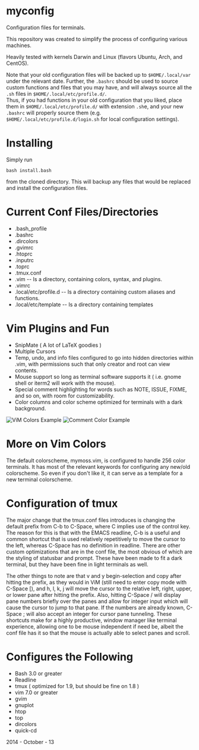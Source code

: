 myconfig
========

Configuration files for terminals.

This repository was created to simplify the process of configuring 
various machines.

Heavily tested with kernels Darwin and Linux (flavors Ubuntu, Arch, and
CentOS).

Note that your old configuration files will be backed up to
`$HOME/.local/var` under the relevant date.  Further, the `.bashrc`
should be used to source custom functions and files that you may have,
and will always source all the `.sh` files in
`$HOME/.local/etc/profile.d/`.  
Thus, if you had functions in your old configuration that you liked,
place them in `$HOME/.local/etc/profile.d/` with extension `.sh`e, and
your new `.bashrc` will properly source them (e.g.
`$HOME/.local/etc/profile.d/login.sh` for local configuration settings).

Installing 
==========

Simply run 

    bash install.bash

from the cloned directory. This will backup any files that would be
replaced and install the configuration files.


Current Conf Files/Directories
==============================

* .bash\_profile  
* .bashrc  
* .dircolors  
* .gvimrc  
* .htoprc  
* .inputrc  
* .toprc
* .tmux.conf  
* .vim -- Is a directory, containing colors, syntax, and plugins.
* .vimrc  
* .local/etc/profile.d -- Is a directory containing custom aliases and functions.
* .local/etc/template  -- Is a directory containing templates

Vim Plugins and Fun
===================

* SnipMate ( A lot of LaTeX goodies )
* Multiple Cursors
* Temp, undo, and info files configured to go into hidden directories
  within .vim, with permissions such that only creator and root can 
  view contents.
* Mouse support so long as terminal software supports it ( i.e. gnome
  shell or iterm2 will work with the mouse).
* Special comment highlighting for words such as NOTE, ISSUE, FIXME, and 
  so on, with room for customizability.
* Color columns and color scheme optimized for terminals with a dark 
  background.

![ViM Colors Example](http://i.imgur.com/OcdU5F0.png)
![Comment Color Example](http://i.imgur.com/IoSFMeb.png)

More on Vim Colors
==================

The default colorscheme, mymoss.vim, is configured to handle 256 color
  terminals. 
It has most of the relevant keywords for configuring any new/old 
  colorscheme.
So even if you don't like it, it can serve as a template for a new
  terminal colorscheme.

Configuration of tmux
=====================

The major change that the tmux.conf files introduces is changing the 
  default prefix from C-b to C-Space, where C implies use of the control 
  key.
The reason for this is that with the EMACS readline, C-b is a useful
  and common shortcut that is used relatively repetitively to move the
  cursor to the left,
  whereas C-Space has no definition in readline.
There are other custom optimizations that are in the conf file, 
  the most obvious of which are the styling of statusbar and prompt.
These have been made to fit a dark terminal, but they have been fine 
  in light terminals as well.

The other things to note are that v and y begin-selection and copy
  after hitting the prefix, as they would in ViM (still need to enter
  copy mode with C-Space [),
  and h, l, k, j will move the cursor to the relative 
  left, right, upper, or lower pane after hitting the prefix.
Also, hitting C-Space / will display pane numbers briefly over the panes 
  and allow for integer input which will cause the cursor to jump to 
  that pane.
If the numbers are already known, C-Space ; will also accept an integer
  for cursor pane tunneling.
These shortcuts make for a highly productive, window manager
  like terminal experience, allowing one to be mouse independent if need
  be, albeit the conf file has it so that the mouse is actually able to
  select panes and scroll.

Configures the Following
========================

* Bash 3.0 or greater  
* Readline  
* tmux ( optimized for 1.9, but should be fine on 1.8 )
* vim 7.0 or greater
* gvim
* gnuplot
* htop
* top
* dircolors  
* quick-cd  

2014 - October - 13
